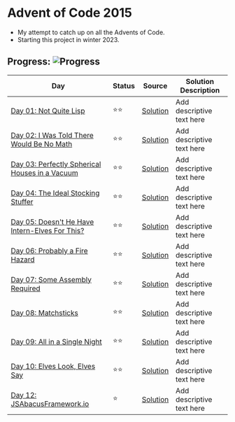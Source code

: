 # Advent of Code 2015
- My attempt to catch up on all the Advents of Code.
- Starting this project in winter 2023.
## Progress: ![Progress](https://progress-bar.dev/21/?scale=50&title=StarsCollected&width=400&suffix=/50)
| Day | Status | Source | Solution Description |
 | - | - | - | - |
 | [Day 01:  Not Quite Lisp](https://adventofcode.com/2015/day/1) | :star::star: | [Solution](./Day01/Program.cs) | Add descriptive text here |
 | [Day 02:  I Was Told There Would Be No Math](https://adventofcode.com/2015/day/2) | :star::star: | [Solution](./Day02/Program.cs) | Add descriptive text here |
 | [Day 03:  Perfectly Spherical Houses in a Vacuum](https://adventofcode.com/2015/day/3) | :star::star: | [Solution](./Day03/Program.cs) | Add descriptive text here |
 | [Day 04:  The Ideal Stocking Stuffer](https://adventofcode.com/2015/day/4) | :star::star: | [Solution](./Day04/Program.cs) | Add descriptive text here |
 | [Day 05:  Doesn&apos;t He Have Intern-Elves For This?](https://adventofcode.com/2015/day/5) | :star::star: | [Solution](./Day05/Program.cs) | Add descriptive text here |
 | [Day 06:  Probably a Fire Hazard](https://adventofcode.com/2015/day/6) | :star::star: | [Solution](./Day06/Program.cs) | Add descriptive text here |
 | [Day 07:  Some Assembly Required](https://adventofcode.com/2015/day/7) | :star::star: | [Solution](./Day07/Program.cs) | Add descriptive text here |
 | [Day 08:  Matchsticks](https://adventofcode.com/2015/day/8) | :star::star: | [Solution](./Day08/Program.cs) | Add descriptive text here |
 | [Day 09:  All in a Single Night](https://adventofcode.com/2015/day/9) | :star::star: | [Solution](./Day09/Program.cs) | Add descriptive text here |
 | [Day 10:  Elves Look, Elves Say](https://adventofcode.com/2015/day/10) | :star::star: | [Solution](./Day10/Program.cs) | Add descriptive text here |
 | [Day 12:  JSAbacusFramework.io](https://adventofcode.com/2015/day/12) | :star: | [Solution](./Day12/Program.cs) | Add descriptive text here |

